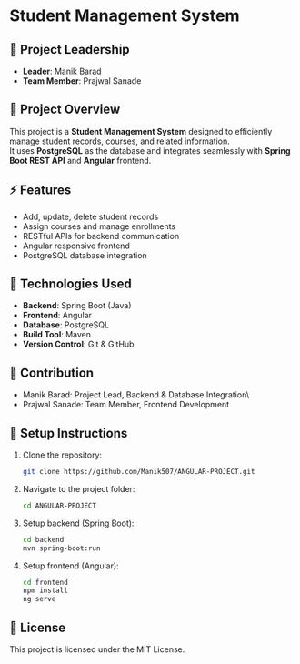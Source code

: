 # Student Management System

## 👤 Project Leadership

-   **Leader**: Manik Barad
-   **Team Member**: Prajwal Sanade

## 📌 Project Overview

This project is a **Student Management System** designed to efficiently
manage student records, courses, and related information.\
It uses **PostgreSQL** as the database and integrates seamlessly with
**Spring Boot REST API** and **Angular** frontend.

## ⚡ Features

-   Add, update, delete student records
-   Assign courses and manage enrollments
-   RESTful APIs for backend communication
-   Angular responsive frontend
-   PostgreSQL database integration

## 🚀 Technologies Used

-   **Backend**: Spring Boot (Java)
-   **Frontend**: Angular
-   **Database**: PostgreSQL
-   **Build Tool**: Maven
-   **Version Control**: Git & GitHub

## 🤝 Contribution

-   Manik Barad: Project Lead, Backend & Database Integration\
-   Prajwal Sanade: Team Member, Frontend Development

## 📂 Setup Instructions

1.  Clone the repository:

    ``` bash
    git clone https://github.com/Manik507/ANGULAR-PROJECT.git
    ```

2.  Navigate to the project folder:

    ``` bash
    cd ANGULAR-PROJECT
    ```

3.  Setup backend (Spring Boot):

    ``` bash
    cd backend
    mvn spring-boot:run
    ```

4.  Setup frontend (Angular):

    ``` bash
    cd frontend
    npm install
    ng serve
    ```

## 📝 License

This project is licensed under the MIT License.
